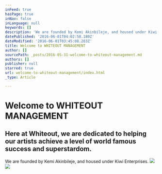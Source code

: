 ```yaml
---
inFeed: true
hasPage: true
inNav: false
inLanguage: null
keywords: []
description: 'We are founded by Kemi Akinbileje, and housed under Kiwi Enterprises.'
datePublished: '2016-06-01T04:02:58.180Z'
dateModified: '2016-06-01T03:45:08.283Z'
title: Welcome to WHITEOUT MANAGEMENT
author: []
sourcePath: _posts/2016-05-31-welcome-to-whiteout-management.md
authors: []
publisher: null
starred: true
url: welcome-to-whiteout-management/index.html
_type: Article

---
```

# Welcome to WHITEOUT MANAGEMENT

## Here at Whiteout, we are dedicated to helping our artists achieve a level of world famous success and superstardom. 

We are founded by Kemi Akinbileje, and housed under Kiwi Enterprises.
![](https://the-grid-user-content.s3-us-west-2.amazonaws.com/11e634eb-f83f-44b0-8cd7-4b4a66170d0f.png)
![](https://the-grid-user-content.s3-us-west-2.amazonaws.com/b4a7ce2b-5897-4221-b917-4f5efe2ae3f6.png)